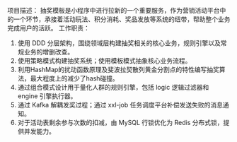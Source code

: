 项目描述：
抽奖模板是小程序中进行拉新的一个重要服务，作为营销活动平台中的一个环节，承接着活动玩法、积分消耗、奖品发放等系统的纽带，帮助整个业务完成用户的活跃。
工作职责：
1. 使用 DDD 分层架构，围绕领域层构建抽奖相关的核心业务，规则引擎以及常规业务的增删改查。
2. 使用策略模式构建抽奖系统；使用模板模式抽象核心业务流程。
3. 利用HashMap的扰动函数原理及斐波拉契散列黄金分割点的特性编写抽奖算法，最大程度上的减少了hash碰撞。
4. 通过组合模式设计用于量化人群的规则引擎，包括 logic 逻辑过滤器和 engine 引擎执行器。
5. 通过 Kafka 解耦发奖过程；通过 xxl-job 任务调度平台补偿发送失败的消息通知。
6. 对于活动表剩余参与次数的扣减，由 MySQL 行锁优化为 Redis 分布式锁，提供并发能力。